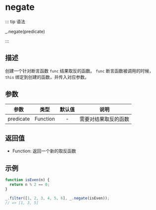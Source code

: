 # negate

::: tip 语法

_.negate(predicate)

:::

## 描述

创建一个针对断言函数 `func` 结果取反的函数。 `func` 断言函数被调用的时候，`this` 绑定到创建的函数，并传入对应参数。

## 参数

|    参数    |   类型   | 默认值 |              说明              |
| :--------: | :------: | :----: | :----------------------------: |
|    predicate    | Function |   -    |         需要对结果取反的函数         |

## 返回值

+ Function: 返回一个新的取反函数

## 示例

```js
function isEven(n) {
  return n % 2 == 0;
}

_.filter([1, 2, 3, 4, 5, 6], _.negate(isEven));
// => [1, 3, 5]
```
